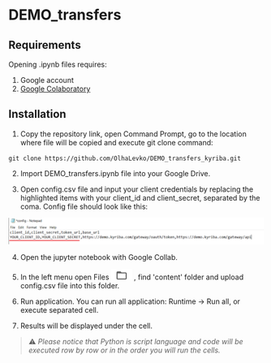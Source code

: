 # DEMO_transfers



## Requirements

Opening .ipynb files requires:
1. Google account 
2. [Google Colaboratory][1]

[1]: https://workspace.google.com/marketplace/app/colaboratory/1014160490159?pann=ogb


## Installation

1.  Copy the repository link, open Command Prompt, go to the location where file will be copied and execute git clone command:

```shell
git clone https://github.com/OlhaLevko/DEMO_transfers_kyriba.git
```

2. Import DEMO_transfers.ipynb file into your Google Drive.

3. Open config.csv file and input your client credentials by replacing the highlighted items with your client_id and client_secret, separated by the coma. Config file should look like this:

![config.png](config.png)

4. Open the jupyter notebook with Google Collab.

5. In the left menu open Files ![files.png](files.png),  find 'content' folder and upload config.csv file into this folder.

6. Run application. You can run all application: Runtime -> Run all, or execute separated cell.

7. Results will be displayed under the cell.

> ⚠️  _Please notice that Python is script language and code will be executed row by row or in the order you will run the cells._
